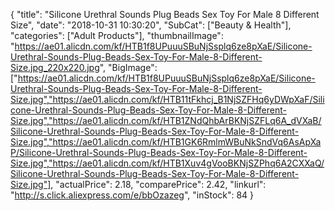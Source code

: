 {
	"title": "Silicone Urethral Sounds Plug Beads Sex Toy For Male 8 Different Size",
	"date": "2018-10-31 10:30:20",
	"SubCat": ["Beauty & Health"],
	"categories": ["Adult Products"],
	"thumbnailImage": "https://ae01.alicdn.com/kf/HTB1f8UPuuuSBuNjSsplq6ze8pXaE/Silicone-Urethral-Sounds-Plug-Beads-Sex-Toy-For-Male-8-Different-Size.jpg_220x220.jpg",
	"BigImage": ["https://ae01.alicdn.com/kf/HTB1f8UPuuuSBuNjSsplq6ze8pXaE/Silicone-Urethral-Sounds-Plug-Beads-Sex-Toy-For-Male-8-Different-Size.jpg","https://ae01.alicdn.com/kf/HTB11tFkhcj_B1NjSZFHq6yDWpXaF/Silicone-Urethral-Sounds-Plug-Beads-Sex-Toy-For-Male-8-Different-Size.jpg","https://ae01.alicdn.com/kf/HTB1ZNdQhbArBKNjSZFLq6A_dVXaB/Silicone-Urethral-Sounds-Plug-Beads-Sex-Toy-For-Male-8-Different-Size.jpg","https://ae01.alicdn.com/kf/HTB1GK6RmlmWBuNkSndVq6AsApXaP/Silicone-Urethral-Sounds-Plug-Beads-Sex-Toy-For-Male-8-Different-Size.jpg","https://ae01.alicdn.com/kf/HTB1Xuv4gVooBKNjSZPhq6A2CXXaQ/Silicone-Urethral-Sounds-Plug-Beads-Sex-Toy-For-Male-8-Different-Size.jpg"],
	"actualPrice": 2.18,
	"comparePrice": 2.42,
	"linkurl": "http://s.click.aliexpress.com/e/bbOzazeg",
	"inStock": 84
}
